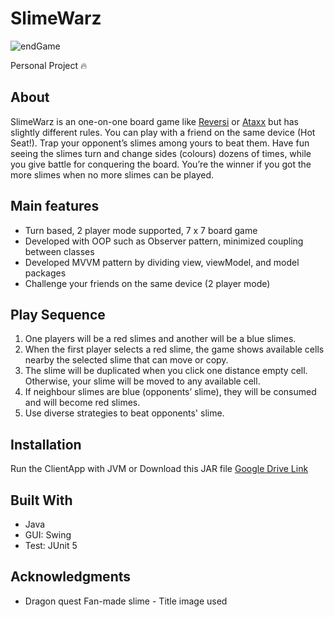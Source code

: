 # SlimeWarz 
![endGame](https://user-images.githubusercontent.com/38146012/62413513-bf9bba80-b64a-11e9-86b9-23ce720a005d.gif)

Personal Project :fire:


## About 
SlimeWarz is an one-on-one board game like [Reversi](https://en.wikipedia.org/wiki/Reversi) or [Ataxx](https://en.wikipedia.org/wiki/Ataxx) but has slightly different rules.
You can play with a friend on the same device (Hot Seat!).
Trap your opponent’s slimes among yours to beat them. 
Have fun seeing the slimes turn and change sides (colours) dozens of times, 
while you give battle for conquering the board.
You’re the winner if you got the more slimes when no more slimes can be played. 

## Main features 
* Turn based, 2 player mode supported, 7 x 7 board game 
* Developed with OOP such as Observer pattern, minimized coupling between classes
* Developed MVVM pattern by dividing view, viewModel, and model packages
* Challenge your friends on the same device (2 player mode)

## Play Sequence 
1. One players will be a red slimes and another will be a blue slimes. 
2. When the first player selects a red slime, the game shows available cells nearby the selected slime that can move or copy.
3. The slime will be duplicated when you click one distance empty cell. Otherwise, your slime will be moved to any available cell. 
4. If neighbour slimes are blue (opponents’ slime), they will be consumed and will become red slimes.
5. Use diverse strategies to beat opponents' slime.

## Installation
Run the ClientApp with JVM or Download this JAR file [Google Drive Link](https://drive.google.com/open?id=1CwePpUTpWgjHYK0yLvuHp2kMe2yg5ON1)

## Built With
* Java
* GUI: Swing
* Test: JUnit 5

## Acknowledgments
* Dragon quest Fan-made slime - Title image used
